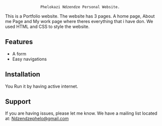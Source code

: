                     Phelokazi Ndzendze Personal Website.

This is a Portfolio website. The website has 3 pages. A home page, About me Page and My work page where theres everything that i have don.
We used HTML and CSS to style the website.


Features
--------------------
- A form
- Easy navigations

Installation
---------------------
You Run it by having active internet.

Support
---------------------

If you are having issues, please let me know.
We have a mailing list located at: Ndzendzephelo@gmail.com

